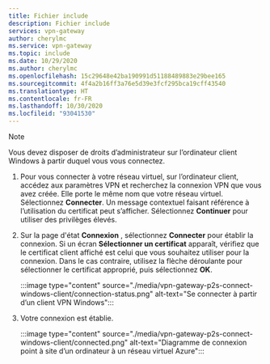 ```yaml
---
title: Fichier include
description: Fichier include
services: vpn-gateway
author: cherylmc
ms.service: vpn-gateway
ms.topic: include
ms.date: 10/29/2020
ms.author: cherylmc
ms.openlocfilehash: 15c29648e42ba190991d51188489883e29bee165
ms.sourcegitcommit: 4f4a2b16ff3a76e5d39e3fcf295bca19cff43540
ms.translationtype: HT
ms.contentlocale: fr-FR
ms.lasthandoff: 10/30/2020
ms.locfileid: "93041530"
---
```

>[!NOTE]
>Vous devez disposer de droits d’administrateur sur l’ordinateur client Windows à partir duquel vous vous connectez.
>

1. Pour vous connecter à votre réseau virtuel, sur l’ordinateur client, accédez aux paramètres VPN et recherchez la connexion VPN que vous avez créée. Elle porte le même nom que votre réseau virtuel. Sélectionnez **Connecter**. Un message contextuel faisant référence à l’utilisation du certificat peut s’afficher. Sélectionnez **Continuer** pour utiliser des privilèges élevés.

1. Sur la page d'état **Connexion** , sélectionnez **Connecter** pour établir la connexion. Si un écran **Sélectionner un certificat** apparaît, vérifiez que le certificat client affiché est celui que vous souhaitez utiliser pour la connexion. Dans le cas contraire, utilisez la flèche déroulante pour sélectionner le certificat approprié, puis sélectionnez **OK**.

   :::image type="content" source="./media/vpn-gateway-p2s-connect-windows-client/connection-status.png" alt-text="Se connecter à partir d’un client VPN Windows":::

1. Votre connexion est établie.

   :::image type="content" source="./media/vpn-gateway-p2s-connect-windows-client/connected.png" alt-text="Diagramme de connexion point à site d’un ordinateur à un réseau virtuel Azure":::
